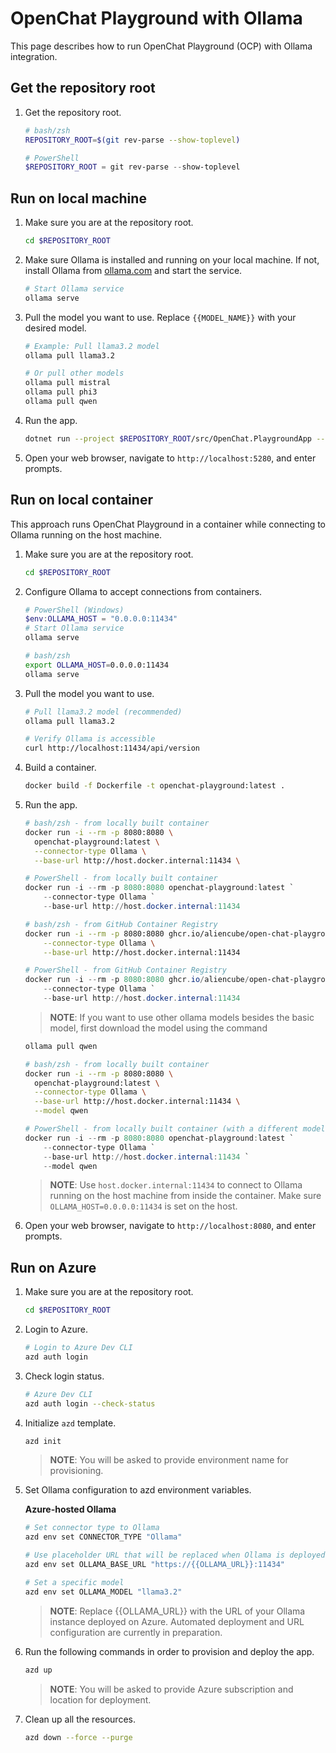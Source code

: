 # OpenChat Playground with Ollama

This page describes how to run OpenChat Playground (OCP) with Ollama integration.

## Get the repository root

1. Get the repository root.

    ```bash
    # bash/zsh
    REPOSITORY_ROOT=$(git rev-parse --show-toplevel)
    ```

    ```powershell
    # PowerShell
    $REPOSITORY_ROOT = git rev-parse --show-toplevel
    ```

## Run on local machine

1. Make sure you are at the repository root.

    ```bash
    cd $REPOSITORY_ROOT
    ```

1. Make sure Ollama is installed and running on your local machine. If not, install Ollama from [ollama.com](https://ollama.com/) and start the service.

    ```bash
    # Start Ollama service
    ollama serve
    ```

1. Pull the model you want to use. Replace `{{MODEL_NAME}}` with your desired model.

    ```bash
    # Example: Pull llama3.2 model
    ollama pull llama3.2
    
    # Or pull other models
    ollama pull mistral
    ollama pull phi3
    ollama pull qwen
    ```

1. Run the app.

    ```bash
    dotnet run --project $REPOSITORY_ROOT/src/OpenChat.PlaygroundApp -- --connector-type Ollama --model llama3.2
    ```

1. Open your web browser, navigate to `http://localhost:5280`, and enter prompts.

## Run on local container

This approach runs OpenChat Playground in a container while connecting to Ollama running on the host machine.

1. Make sure you are at the repository root.

    ```bash
    cd $REPOSITORY_ROOT
    ```

1. Configure Ollama to accept connections from containers.

    ```powershell
    # PowerShell (Windows)
    $env:OLLAMA_HOST = "0.0.0.0:11434"
    # Start Ollama service
    ollama serve
    ```

    ```bash
    # bash/zsh 
    export OLLAMA_HOST=0.0.0.0:11434
    ollama serve
    ```

1. Pull the model you want to use.

    ```bash
    # Pull llama3.2 model (recommended)
    ollama pull llama3.2
    
    # Verify Ollama is accessible
    curl http://localhost:11434/api/version
    ```

1. Build a container.

    ```bash
    docker build -f Dockerfile -t openchat-playground:latest .
    ```

1. Run the app.

    ```bash
    # bash/zsh - from locally built container
    docker run -i --rm -p 8080:8080 \
      openchat-playground:latest \
      --connector-type Ollama \
      --base-url http://host.docker.internal:11434 \
    ```

    ```powershell
    # PowerShell - from locally built container
    docker run -i --rm -p 8080:8080 openchat-playground:latest `
        --connector-type Ollama `
        --base-url http://host.docker.internal:11434
    ```

    ```bash
    # bash/zsh - from GitHub Container Registry
    docker run -i --rm -p 8080:8080 ghcr.io/aliencube/open-chat-playground/openchat-playground:latest \
        --connector-type Ollama \
        --base-url http://host.docker.internal:11434
    ```
    
    ```powershell
    # PowerShell - from GitHub Container Registry
    docker run -i --rm -p 8080:8080 ghcr.io/aliencube/open-chat-playground/openchat-playground:latest `
        --connector-type Ollama `
        --base-url http://host.docker.internal:11434
    ```
   > **NOTE**: If you want to use other ollama models besides the basic model, first download the model using the command

    ```bash
    ollama pull qwen
    ```

    ```bash
    # bash/zsh - from locally built container
    docker run -i --rm -p 8080:8080 \
      openchat-playground:latest \
      --connector-type Ollama \
      --base-url http://host.docker.internal:11434 \
      --model qwen
    ```

    ```powershell
    # PowerShell - from locally built container (with a different model)
    docker run -i --rm -p 8080:8080 openchat-playground:latest `
        --connector-type Ollama `
        --base-url http://host.docker.internal:11434 `
        --model qwen
    ```

   > **NOTE**: Use `host.docker.internal:11434` to connect to Ollama running on the host machine from inside the container. Make sure `OLLAMA_HOST=0.0.0.0:11434` is set on the host.

1. Open your web browser, navigate to `http://localhost:8080`, and enter prompts.

## Run on Azure

1. Make sure you are at the repository root.

    ```bash
    cd $REPOSITORY_ROOT
    ```

1. Login to Azure.

    ```bash
    # Login to Azure Dev CLI
    azd auth login
    ```

1. Check login status.

    ```bash
    # Azure Dev CLI
    azd auth login --check-status
    ```

1. Initialize `azd` template.

    ```bash
    azd init
    ```

   > **NOTE**: You will be asked to provide environment name for provisioning.

1. Set Ollama configuration to azd environment variables.
    
    **Azure-hosted Ollama**

    ```bash
    # Set connector type to Ollama
    azd env set CONNECTOR_TYPE "Ollama"
    
    # Use placeholder URL that will be replaced when Ollama is deployed in Azure
    azd env set OLLAMA_BASE_URL "https://{{OLLAMA_URL}}:11434"
    
    # Set a specific model
    azd env set OLLAMA_MODEL "llama3.2"
    ```
    
    > **NOTE**: Replace {{OLLAMA_URL}} with the URL of your Ollama instance deployed on Azure. Automated deployment and URL configuration are currently in preparation.

1. Run the following commands in order to provision and deploy the app.

    ```bash
    azd up
    ```

   > **NOTE**: You will be asked to provide Azure subscription and location for deployment.

1. Clean up all the resources.

    ```bash
    azd down --force --purge
    ```
